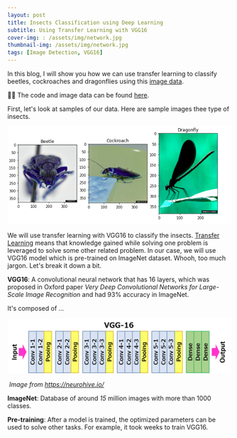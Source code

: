 ```yaml
---
layout: post
title: Insects Classification using Deep Learning 
subtitle: Using Transfer Learning with VGG16
cover-img: : /assets/img/network.jpg
thumbnail-img: /assets/img/network.jpg
tags: [Image Detection, VGG16]
---
```


In this blog, I will show you how we can use transfer learning to classify beetles, cockroaches and dragonflies using this [image data](https://www.insectimages.org/index.cfm). 

👩‍💻 The code and image data can be found [here](https://github.com/Klalena/BIOS823-Statistical_Programming-for-Big-Data/tree/master/Homework/Insect_classification).

First, let's look at samples of our data. Here are sample images thee type of insects. 

![sample insects](../assets/img/Insect_classification/sample_insects.png)

We will use transfer learning with VGG16 to classify the insects. [Transfer Learning](https://en.wikipedia.org/wiki/Transfer_learning) means that knowledge gained while solving one problem is leveraged to solve some other related problem. In our case, we will use  VGG16 model which is pre-trained on ImageNet dataset. Whooh, too much jargon. Let's break it down a bit. 

**VGG16**: A convolutional neural network that has 16 layers, which was proposed in Oxford paper *Very Deep Convolutional Networks for Large-Scale Image Recognition* and had 93% accuracy in ImageNet. 

It's composed of ...

![vgg16](../assets/img/Insect_classification/vgg16.png)

​																		*Image from https://neurohive.io/*

**ImageNet**: Database of around *15* million images with more than 1000 classes. 

**Pre-training**: After a model is trained, the optimized parameters can be used to solve other tasks. For example, it took weeks to train VGG16. 













